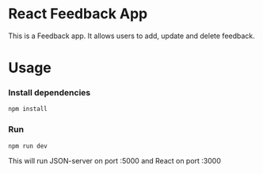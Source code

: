 # React Feedback App

This is a Feedback app. It allows users to add, update and delete feedback.

# Usage

### Install dependencies

```bash
npm install
```

### Run

```bash
npm run dev
```

This will run JSON-server on port :5000 and React on port :3000
